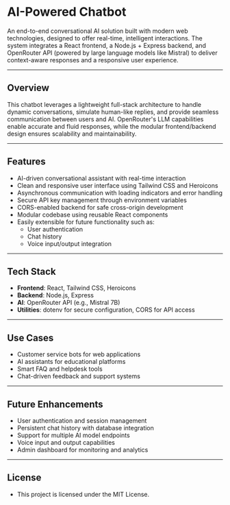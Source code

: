 # AI-Powered Chatbot

An end-to-end conversational AI solution built with modern web technologies, designed to offer real-time, intelligent interactions. The system integrates a React frontend, a Node.js + Express backend, and OpenRouter API (powered by large language models like Mistral) to deliver context-aware responses and a responsive user experience.

---

## Overview

This chatbot leverages a lightweight full-stack architecture to handle dynamic conversations, simulate human-like replies, and provide seamless communication between users and AI. OpenRouter's LLM capabilities enable accurate and fluid responses, while the modular frontend/backend design ensures scalability and maintainability.

---

## Features

- AI-driven conversational assistant with real-time interaction  
- Clean and responsive user interface using Tailwind CSS and Heroicons  
- Asynchronous communication with loading indicators and error handling  
- Secure API key management through environment variables  
- CORS-enabled backend for safe cross-origin development  
- Modular codebase using reusable React components  
- Easily extensible for future functionality such as:
  - User authentication  
  - Chat history  
  - Voice input/output integration

---

## Tech Stack

- **Frontend**: React, Tailwind CSS, Heroicons  
- **Backend**: Node.js, Express  
- **AI**: OpenRouter API (e.g., Mistral 7B)  
- **Utilities**: dotenv for secure configuration, CORS for API access

---

## Use Cases

- Customer service bots for web applications  
- AI assistants for educational platforms  
- Smart FAQ and helpdesk tools  
- Chat-driven feedback and support systems

---

## Future Enhancements

- User authentication and session management  
- Persistent chat history with database integration  
- Support for multiple AI model endpoints  
- Voice input and output capabilities  
- Admin dashboard for monitoring and analytics

---

## License
- This project is licensed under the MIT License.

